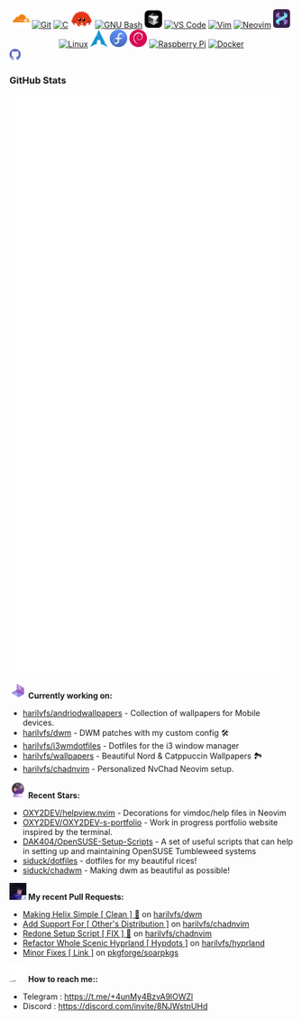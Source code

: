 
<div align="center">
<a href="https://www.cloudflare.com/" target="_blank" rel="noreferrer"><img src="https://github.com/harilvfs/assets/blob/main/harilvfs/cloudflare.png" width="30" height="31" alt="Cloudflare" /></a> <a href="https://git-scm.com/" target="_blank" rel="noreferrer"><img src="https://raw.githubusercontent.com/danielcranney/readme-generator/main/public/icons/skills/git-colored.svg" width="30" height="30" alt="Git" /></a> <a href="https://docs.microsoft.com/en-us/cpp/?view=msvc-170" target="_blank" rel="noreferrer"><img src="https://raw.githubusercontent.com/danielcranney/readme-generator/main/public/icons/skills/c-colored.svg" width="30" height="30" alt="C" /></a>  <a href="https://www.rust-lang.org/" target="_blank" rel="noreferrer"><img src="https://github.com/harilvfs/assets/blob/main/harilvfs/rust.png" width="40" height="31" alt="Rust" /></a> <a href="https://www.gnu.org/software/bash/" target="_blank" rel="noreferrer"><img src="https://raw.githubusercontent.com/danielcranney/readme-generator/main/public/icons/skills/gnubash-colored.svg" width="31" height="31" alt="GNU Bash" /></a> <a href="https://www.cursor.com/" target="_blank" rel="noreferrer"><img src="https://raw.githubusercontent.com/harilvfs/assets/refs/heads/main/harilvfs/cursor.svg" width="31" height="31" alt="cursor" /></a> <a href="https://code.visualstudio.com/" target="_blank" rel="noreferrer"><img src="https://raw.githubusercontent.com/danielcranney/readme-generator/main/public/icons/skills/visualstudiocode-colored.svg" width="31" height="31" alt="VS Code" /></a> <a href="https://www.vim.org/" target="_blank" rel="noreferrer"><img src="https://raw.githubusercontent.com/danielcranney/readme-generator/main/public/icons/skills/vim-colored.svg" width="31" height="31" alt="Vim" /></a> <a href="https://neovim.io/" target="_blank" rel="noreferrer"><img src="https://raw.githubusercontent.com/danielcranney/readme-generator/main/public/icons/skills/neovim-colored.svg" width="31" height="31" alt="Neovim" /></a> <a href="https://helix-editor.com/" target="_blank" rel="noreferrer"><img src="https://github.com/harilvfs/assets/blob/main/harilvfs/helix.png" width="30" height="33" alt="helix" /></a> <a href="https://www.linux.org" target="_blank" rel="noreferrer"><img src="https://raw.githubusercontent.com/danielcranney/readme-generator/main/public/icons/skills/linux-colored.svg" width="31" height="31" alt="Linux" /></a> <a href="https://archlinux.org/" target="_blank" rel="noreferrer"><img src="https://github.com/harilvfs/assets/blob/main/harilvfs/archx.png" width="31" height="31" alt="archlinux" /></a> <a href="https://fedoraproject.org/" target="_blank" rel="noreferrer"><img src="https://github.com/harilvfs/assets/blob/main/harilvfs/fedora.png" width="31" height="31" alt="fedora" /></a> <a href="https://www.debian.org/" target="_blank" rel="noreferrer"><img src="https://github.com/harilvfs/assets/blob/main/harilvfs/debianx.png" width="31" height="31" alt="Debian" /></a> <a href="https://www.raspberrypi.org/" target="_blank" rel="noreferrer"><img src="https://raw.githubusercontent.com/danielcranney/readme-generator/main/public/icons/skills/raspberrypi-colored.svg" width="31" height="31" alt="Raspberry Pi" /></a> <a href="https://www.docker.com/" target="_blank" rel="noreferrer"><img src="https://raw.githubusercontent.com/danielcranney/readme-generator/main/public/icons/skills/docker-colored.svg" width="31" height="31" alt="Docker" /></a>
</div>

<img src='https://github.com/harilvfs/assets/blob/main/harilvfs/noseek.png' width="20"> 
  
### GitHub Stats 

<p align="left"><img src="https://raw.githubusercontent.com/harilvfs/harilvfs/refs/heads/main/github-metrics.svg" /></p>

<strong><img src='https://github.com/harilvfs/assets/blob/main/github-gifs/242390692-0b335028-1d3d-4ee5-b5b3-a373d499be7e.gif' width="30"> Currently working on: </strong>

- [harilvfs/andriodwallpapers](https://github.com/harilvfs/andriodwallpapers) - Collection of wallpapers for Mobile devices.
- [harilvfs/dwm](https://github.com/harilvfs/dwm) -   DWM patches with my custom config 🛠️
- [harilvfs/i3wmdotfiles](https://github.com/harilvfs/i3wmdotfiles) - Dotfiles for the i3 window manager
- [harilvfs/wallpapers](https://github.com/harilvfs/wallpapers) - Beautiful Nord &amp; Catppuccin Wallpapers 🏞️
- [harilvfs/chadnvim](https://github.com/harilvfs/chadnvim) - Personalized NvChad Neovim setup. 

<strong><img src='https://github.com/harilvfs/assets/blob/main/images/Crystal%20Ball.png' width="30"> Recent Stars: </strong>

- [OXY2DEV/helpview.nvim](https://github.com/OXY2DEV/helpview.nvim) - Decorations for vimdoc/help files in Neovim
- [OXY2DEV/OXY2DEV-s-portfolio](https://github.com/OXY2DEV/OXY2DEV-s-portfolio) - Work in progress portfolio website inspired by the terminal.
- [DAK404/OpenSUSE-Setup-Scripts](https://github.com/DAK404/OpenSUSE-Setup-Scripts) - A set of useful scripts that can help in setting up and maintaining OpenSUSE Tumbleweed systems
- [siduck/dotfiles](https://github.com/siduck/dotfiles) - dotfiles for my beautiful rices!
- [siduck/chadwm](https://github.com/siduck/chadwm) - Making dwm as beautiful as possible! 

<strong><img src='https://github.com/harilvfs/assets/blob/main/github-gifs/212898774-0a96dc1d-c908-4ce8-9dd7-a71aab6e1c2b.gif' width="30"> My recent Pull Requests: </strong>

- [Making Helix Simple [ Clean ] 🧹](https://github.com/harilvfs/dwm/pull/14) on [harilvfs/dwm](https://github.com/harilvfs/dwm)
- [Add Support For [ Other&#39;s Distribution ]](https://github.com/harilvfs/chadnvim/pull/2) on [harilvfs/chadnvim](https://github.com/harilvfs/chadnvim)
- [Redone Setup Script [ FIX ]  🐛](https://github.com/harilvfs/chadnvim/pull/1) on [harilvfs/chadnvim](https://github.com/harilvfs/chadnvim)
- [Refactor Whole Scenic Hyprland [ Hypdots ]](https://github.com/harilvfs/hyprland/pull/2) on [harilvfs/hyprland](https://github.com/harilvfs/hyprland)
- [Minor Fixes [ Link ]](https://github.com/pkgforge/soarpkgs/pull/145) on [pkgforge/soarpkgs](https://github.com/pkgforge/soarpkgs)

<strong><img src='https://github.com/harilvfs/assets/blob/main/github-gifs/238201078-6f564d9a-467a-4bba-ad3a-8527c8ab79ae.gif' width="30"> How to reach me:: </strong>
  - Telegram   : <https://t.me/+4unMy4BzvA9lOWZl>
  - Discord    : <https://discord.com/invite/8NJWstnUHd>

